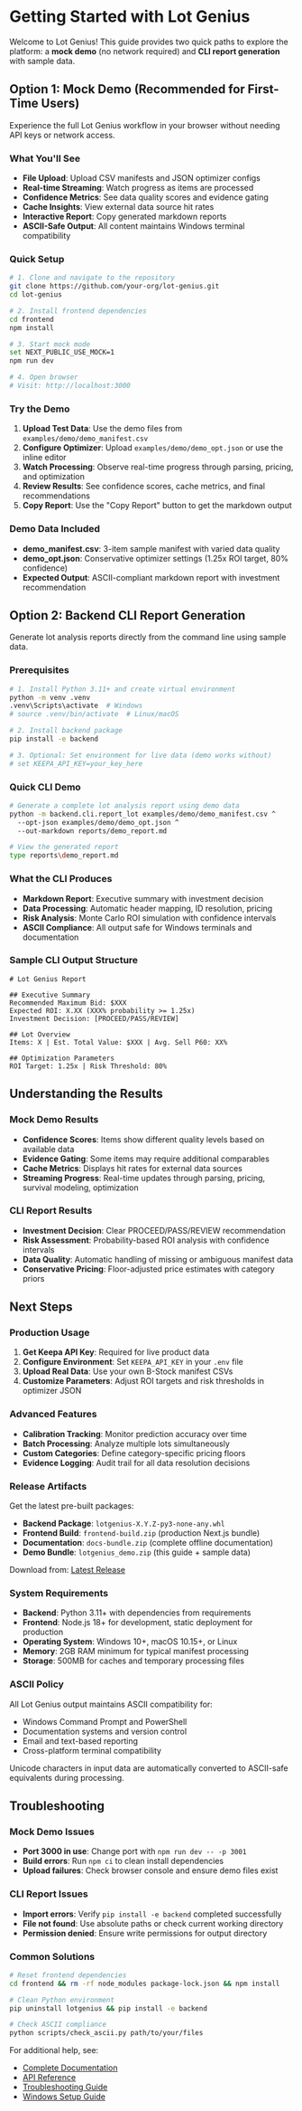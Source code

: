 # Getting Started with Lot Genius

Welcome to Lot Genius! This guide provides two quick paths to explore the platform: a **mock demo** (no network required) and **CLI report generation** with sample data.

## Option 1: Mock Demo (Recommended for First-Time Users)

Experience the full Lot Genius workflow in your browser without needing API keys or network access.

### What You'll See

- **File Upload**: Upload CSV manifests and JSON optimizer configs
- **Real-time Streaming**: Watch progress as items are processed
- **Confidence Metrics**: See data quality scores and evidence gating
- **Cache Insights**: View external data source hit rates
- **Interactive Report**: Copy generated markdown reports
- **ASCII-Safe Output**: All content maintains Windows terminal compatibility

### Quick Setup

```bash
# 1. Clone and navigate to the repository
git clone https://github.com/your-org/lot-genius.git
cd lot-genius

# 2. Install frontend dependencies
cd frontend
npm install

# 3. Start mock mode
set NEXT_PUBLIC_USE_MOCK=1
npm run dev

# 4. Open browser
# Visit: http://localhost:3000
```

### Try the Demo

1. **Upload Test Data**: Use the demo files from `examples/demo/demo_manifest.csv`
2. **Configure Optimizer**: Upload `examples/demo/demo_opt.json` or use the inline editor
3. **Watch Processing**: Observe real-time progress through parsing, pricing, and optimization
4. **Review Results**: See confidence scores, cache metrics, and final recommendations
5. **Copy Report**: Use the "Copy Report" button to get the markdown output

### Demo Data Included

- **demo_manifest.csv**: 3-item sample manifest with varied data quality
- **demo_opt.json**: Conservative optimizer settings (1.25x ROI target, 80% confidence)
- **Expected Output**: ASCII-compliant markdown report with investment recommendation

## Option 2: Backend CLI Report Generation

Generate lot analysis reports directly from the command line using sample data.

### Prerequisites

```bash
# 1. Install Python 3.11+ and create virtual environment
python -m venv .venv
.venv\Scripts\activate  # Windows
# source .venv/bin/activate  # Linux/macOS

# 2. Install backend package
pip install -e backend

# 3. Optional: Set environment for live data (demo works without)
# set KEEPA_API_KEY=your_key_here
```

### Quick CLI Demo

```bash
# Generate a complete lot analysis report using demo data
python -m backend.cli.report_lot examples/demo/demo_manifest.csv ^
  --opt-json examples/demo/demo_opt.json ^
  --out-markdown reports/demo_report.md

# View the generated report
type reports\demo_report.md
```

### What the CLI Produces

- **Markdown Report**: Executive summary with investment decision
- **Data Processing**: Automatic header mapping, ID resolution, pricing
- **Risk Analysis**: Monte Carlo ROI simulation with confidence intervals
- **ASCII Compliance**: All output safe for Windows terminals and documentation

### Sample CLI Output Structure

```
# Lot Genius Report

## Executive Summary
Recommended Maximum Bid: $XXX
Expected ROI: X.XX (XXX% probability >= 1.25x)
Investment Decision: [PROCEED/PASS/REVIEW]

## Lot Overview
Items: X | Est. Total Value: $XXX | Avg. Sell P60: XX%

## Optimization Parameters
ROI Target: 1.25x | Risk Threshold: 80%
```

## Understanding the Results

### Mock Demo Results

- **Confidence Scores**: Items show different quality levels based on available data
- **Evidence Gating**: Some items may require additional comparables
- **Cache Metrics**: Displays hit rates for external data sources
- **Streaming Progress**: Real-time updates through parsing, pricing, survival modeling, optimization

### CLI Report Results

- **Investment Decision**: Clear PROCEED/PASS/REVIEW recommendation
- **Risk Assessment**: Probability-based ROI analysis with confidence intervals
- **Data Quality**: Automatic handling of missing or ambiguous manifest data
- **Conservative Pricing**: Floor-adjusted price estimates with category priors

## Next Steps

### Production Usage

1. **Get Keepa API Key**: Required for live product data
2. **Configure Environment**: Set `KEEPA_API_KEY` in your `.env` file
3. **Upload Real Data**: Use your own B-Stock manifest CSVs
4. **Customize Parameters**: Adjust ROI targets and risk thresholds in optimizer JSON

### Advanced Features

- **Calibration Tracking**: Monitor prediction accuracy over time
- **Batch Processing**: Analyze multiple lots simultaneously
- **Custom Categories**: Define category-specific pricing floors
- **Evidence Logging**: Audit trail for all data resolution decisions

### Release Artifacts

Get the latest pre-built packages:

- **Backend Package**: `lotgenius-X.Y.Z-py3-none-any.whl`
- **Frontend Build**: `frontend-build.zip` (production Next.js bundle)
- **Documentation**: `docs-bundle.zip` (complete offline documentation)
- **Demo Bundle**: `lotgenius_demo.zip` (this guide + sample data)

Download from: [Latest Release](https://github.com/your-org/lot-genius/releases/latest)

### System Requirements

- **Backend**: Python 3.11+ with dependencies from requirements
- **Frontend**: Node.js 18+ for development, static deployment for production
- **Operating System**: Windows 10+, macOS 10.15+, or Linux
- **Memory**: 2GB RAM minimum for typical manifest processing
- **Storage**: 500MB for caches and temporary processing files

### ASCII Policy

All Lot Genius output maintains ASCII compatibility for:

- Windows Command Prompt and PowerShell
- Documentation systems and version control
- Email and text-based reporting
- Cross-platform terminal compatibility

Unicode characters in input data are automatically converted to ASCII-safe equivalents during processing.

## Troubleshooting

### Mock Demo Issues

- **Port 3000 in use**: Change port with `npm run dev -- -p 3001`
- **Build errors**: Run `npm ci` to clean install dependencies
- **Upload failures**: Check browser console and ensure demo files exist

### CLI Report Issues

- **Import errors**: Verify `pip install -e backend` completed successfully
- **File not found**: Use absolute paths or check current working directory
- **Permission denied**: Ensure write permissions for output directory

### Common Solutions

```bash
# Reset frontend dependencies
cd frontend && rm -rf node_modules package-lock.json && npm install

# Clean Python environment
pip uninstall lotgenius && pip install -e backend

# Check ASCII compliance
python scripts/check_ascii.py path/to/your/files
```

For additional help, see:

- [Complete Documentation](docs/INDEX.md)
- [API Reference](docs/backend/api.md)
- [Troubleshooting Guide](docs/operations/runbooks/troubleshooting.md)
- [Windows Setup Guide](docs/operations/windows-encoding.md)
